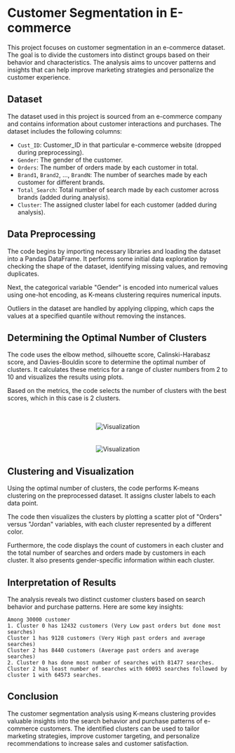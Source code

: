 # Customer Segmentation in E-commerce

This project focuses on customer segmentation in an e-commerce dataset. The goal is to divide the customers into distinct groups based on their behavior and characteristics. The analysis aims to uncover patterns and insights that can help improve marketing strategies and personalize the customer experience.


## Dataset

The dataset used in this project is sourced from an e-commerce company and contains information about customer interactions and purchases. The dataset includes the following columns:

- `Cust_ID`: Customer_ID in that particular e-commerce website (dropped during preprocessing).
- `Gender`: The gender of the customer.
- `Orders`: The number of orders made by each customer in total.
- `Brand1`, `Brand2`, ..., `BrandN`: The number of searches made by each customer for different brands.
- `Total_Search`: Total number of search made by each customer across brands (added during analysis).
- `Cluster`: The assigned cluster label for each customer (added during analysis).


## Data Preprocessing
The code begins by importing necessary libraries and loading the dataset into a Pandas DataFrame. It performs some initial data exploration by checking the shape of the dataset, identifying missing values, and removing duplicates.

Next, the categorical variable "Gender" is encoded into numerical values using one-hot encoding, as K-means clustering requires numerical inputs.

Outliers in the dataset are handled by applying clipping, which caps the values at a specified quantile without removing the instances.


## Determining the Optimal Number of Clusters
The code uses the elbow method, silhouette score, Calinski-Harabasz score, and Davies-Bouldin score to determine the optimal number of clusters. It calculates these metrics for a range of cluster numbers from 2 to 10 and visualizes the results using plots.

Based on the metrics, the code selects the number of clusters with the best scores, which in this case is 2 clusters.

<br>

<br>

<div align="center">
  <img src="https://github.com/Nirmal-Data-Scientist/E-Com-Customer-Segmentation/assets/123751119/da3da232-5124-40e3-a961-dfab596082db" alt="Visualization">
</div>

<br>

<br>

<div align="center">
  <img src="https://github.com/Nirmal-Data-Scientist/E-Com-Customer-Segmentation/assets/123751119/ce392b8f-ebf0-4198-97a2-f3bcc63b365a" alt="Visualization">
</div>

## Clustering and Visualization
Using the optimal number of clusters, the code performs K-means clustering on the preprocessed dataset. It assigns cluster labels to each data point.

The code then visualizes the clusters by plotting a scatter plot of "Orders" versus "Jordan" variables, with each cluster represented by a different color.

Furthermore, the code displays the count of customers in each cluster and the total number of searches and orders made by customers in each cluster. It also presents gender-specific information within each cluster.


## Interpretation of Results
The analysis reveals two distinct customer clusters based on search behavior and purchase patterns. Here are some key insights:

    Among 30000 customer
    1. Cluster 0 has 12432 customers (Very Low past orders but done most searches)
    Cluster 1 has 9128 customers (Very High past orders and average searches)
    Cluster 2 has 8440 customers (Average past orders and average searches)
    2. Cluster 0 has done most number of searches with 81477 searches.
    Cluster 2 has least number of searches with 60093 searches followed by cluster 1 with 64573 searches.


## Conclusion
The customer segmentation analysis using K-means clustering provides valuable insights into the search behavior and purchase patterns of e-commerce customers. The identified clusters can be used to tailor marketing strategies, improve customer targeting, and personalize recommendations to increase sales and customer satisfaction.
